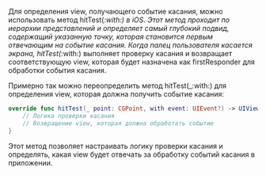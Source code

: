 Для определения view, получающего событие касания, можно использовать метод hitTest(_:with:) в iOS. Этот метод проходит по иерархии представлений и определяет самый глубокий подвид, содержащий указанную точку, которая становится первым отвечающим на событие касания. Когда палец пользователя касается экрана, hitTest(_:with:) выполняет проверку касания и возвращает соответствующую view, которая будет назначена как firstResponder для обработки события касания.

Примерно так можно переопределить метод hitTest(_:with:) для определения view, которая должна получить событие касания:

```swift
override func hitTest(_ point: CGPoint, with event: UIEvent?) -> UIView? {
    // Логика проверки касания
    // Возвращение view, которая должна обработать событие
}
```

Этот метод позволяет настраивать логику проверки касания и определять, какая view будет отвечать за обработку событий касания в приложении.